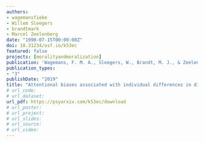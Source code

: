 ```yaml
---
authors:
- wagemansfieke
- Willem Sleegers
- brandtmark
- Marcel Zeelenberg
date: "1990-07-15T00:00:00Z"
doi: 10.31234/osf.io/k53ec
featured: false
projects: [moralityandmoralization]
publication: 'Wagemans, F. M. A., Sleegers, W., Brandt, M. J., & Zeelenberg, M. (2019, July 15). Attentional biases associated with individual differences in disgust sensitivity: An eye tracking study. (preprint)'
publication_types:
- "3"
publishDate: "2019"
title: "Attentional biases associated with individual differences in disgust sensitivity: An eye tracking study (preprint)"
# url_code:
# url_dataset:
url_pdf: https://psyarxiv.com/k53ec/download
# url_poster:
# url_project:
# url_slides:
# url_source:
# url_video:
---
```

